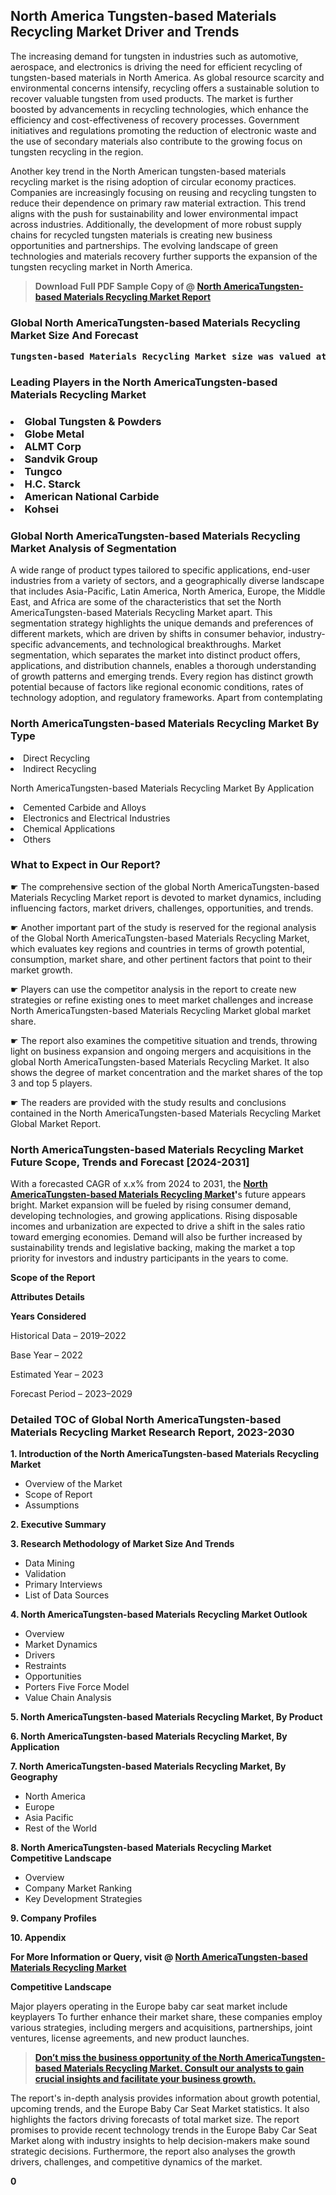 <p> <h2>North America Tungsten-based Materials Recycling Market Driver and Trends</h2><p>The increasing demand for tungsten in industries such as automotive, aerospace, and electronics is driving the need for efficient recycling of tungsten-based materials in North America. As global resource scarcity and environmental concerns intensify, recycling offers a sustainable solution to recover valuable tungsten from used products. The market is further boosted by advancements in recycling technologies, which enhance the efficiency and cost-effectiveness of recovery processes. Government initiatives and regulations promoting the reduction of electronic waste and the use of secondary materials also contribute to the growing focus on tungsten recycling in the region.</p><p>Another key trend in the North American tungsten-based materials recycling market is the rising adoption of circular economy practices. Companies are increasingly focusing on reusing and recycling tungsten to reduce their dependence on primary raw material extraction. This trend aligns with the push for sustainability and lower environmental impact across industries. Additionally, the development of more robust supply chains for recycled tungsten materials is creating new business opportunities and partnerships. The evolving landscape of green technologies and materials recovery further supports the expansion of the tungsten recycling market in North America.</p></p><blockquote id="" class=""><strong>Download Full PDF Sample Copy of @&nbsp;<a href="https://www.verifiedmarketreports.com/download-sample/?rid=248020&utm_source=GitHub-Jan&utm_medium=265" target="_blank">North AmericaTungsten-based Materials Recycling Market Report</a>&nbsp;&nbsp;</strong></blockquote><h3 id="" class=""><strong>Global&nbsp;North AmericaTungsten-based Materials Recycling Market Size And Forecast</strong></h3><pre class="reader-text-block__code-block"><strong>Tungsten-based Materials Recycling Market size was valued at USD 1.25 Billion in 2022 and is projected to reach USD 2.45 Billion by 2030, growing at a CAGR of 9.1% from 2024 to 2030.</strong></pre><h3 id="" class="">Leading Players in the&nbsp;North AmericaTungsten-based Materials Recycling Market</h3><h3 class=""></Li><Li>Global Tungsten & Powders</Li><Li> Globe Metal</Li><Li> ALMT Corp</Li><Li> Sandvik Group</Li><Li> Tungco</Li><Li> H.C. Starck</Li><Li> American National Carbide</Li><Li> Kohsei</h3><h3 id="" class="">Global&nbsp;North AmericaTungsten-based Materials Recycling Market Analysis of Segmentation</h3><p id="" class="">A wide range of product types tailored to specific applications, end-user industries from a variety of sectors, and a geographically diverse landscape that includes Asia-Pacific, Latin America, North America, Europe, the Middle East, and Africa are some of the characteristics that set the North AmericaTungsten-based Materials Recycling Market apart. This segmentation strategy highlights the unique demands and preferences of different markets, which are driven by shifts in consumer behavior, industry-specific advancements, and technological breakthroughs. Market segmentation, which separates the market into distinct product offers, applications, and distribution channels, enables a thorough understanding of growth patterns and emerging trends. Every region has distinct growth potential because of factors like regional economic conditions, rates of technology adoption, and regulatory frameworks. Apart from contemplating</p><h3 id="" class="">North AmericaTungsten-based Materials Recycling Market&nbsp;By Type</h3><p></Li><Li>Direct Recycling</Li><Li> Indirect Recycling</p><div class="" data-test-id=""><p>North AmericaTungsten-based Materials Recycling Market&nbsp;By Application</p></div><p class=""></Li><Li>Cemented Carbide and Alloys</Li><Li> Electronics and Electrical Industries</Li><Li> Chemical Applications</Li><Li> Others</p><div class="" data-test-id=""><h3><span class="">What to Expect in Our Report?</span></h3></div><div class="" data-test-id=""><p><span class="">☛ The comprehensive section of the global North AmericaTungsten-based Materials Recycling Market report is devoted to market dynamics, including influencing factors, market drivers, challenges, opportunities, and trends.</span></p></div><div class="" data-test-id=""><p><span class="">☛ Another important part of the study is reserved for the regional analysis of the Global North AmericaTungsten-based Materials Recycling Market, which evaluates key regions and countries in terms of growth potential, consumption, market share, and other pertinent factors that point to their market growth.</span></p></div><div class="" data-test-id=""><p><span class="">☛ Players can use the competitor analysis in the report to create new strategies or refine existing ones to meet market challenges and increase North AmericaTungsten-based Materials Recycling Market global market share.</span></p></div><div class="" data-test-id=""><p><span class="">☛ The report also examines the competitive situation and trends, throwing light on business expansion and ongoing mergers and acquisitions in the global North AmericaTungsten-based Materials Recycling Market. It also shows the degree of market concentration and the market shares of the top 3 and top 5 players.</span></p></div><div class="" data-test-id=""><p><span class="">☛ The readers are provided with the study results and conclusions contained in the North AmericaTungsten-based Materials Recycling Market Global Market Report.</span></p></div><div class="" data-test-id=""><h3><span class="">North AmericaTungsten-based Materials Recycling Market Future Scope, Trends and Forecast [2024-2031]</span></h3></div><div class="" data-test-id=""><p><span class="">With a forecasted CAGR of x.x% from 2024 to 2031, the <strong><a href="https://www.verifiedmarketreports.com/download-sample/?rid=248020&utm_source=GitHub-Jan&utm_medium=265" target="_blank">North AmericaTungsten-based Materials Recycling Market</a>'</strong>s future appears bright. Market expansion will be fueled by rising consumer demand, developing technologies, and growing applications. Rising disposable incomes and urbanization are expected to drive a shift in the sales ratio toward emerging economies. Demand will also be further increased by sustainability trends and legislative backing, making the market a top priority for investors and industry participants in the years to come.</span></p><p id="ember66" class="ember-view reader-text-block__paragraph"><strong>Scope of the Report</strong></p><p id="ember67" class="ember-view reader-text-block__paragraph"><strong>Attributes Details</strong></p><p id="ember68" class="ember-view reader-text-block__paragraph"><strong>Years Considered</strong></p><p id="ember69" class="ember-view reader-text-block__paragraph">Historical Data &ndash; 2019&ndash;2022</p><p id="ember70" class="ember-view reader-text-block__paragraph">Base Year &ndash; 2022</p><p id="ember71" class="ember-view reader-text-block__paragraph">Estimated Year &ndash; 2023</p><p id="ember72" class="ember-view reader-text-block__paragraph">Forecast Period &ndash; 2023&ndash;2029</p></div><h3 id="" class="">Detailed TOC of Global North AmericaTungsten-based Materials Recycling Market Research Report, 2023-2030</h3><p id="" class=""><strong>1. Introduction of the North AmericaTungsten-based Materials Recycling Market</strong></p><ul><li>Overview of the Market</li><li>Scope of Report</li><li>Assumptions</li></ul><p id="" class=""><strong>2. Executive Summary</strong></p><p id="" class=""><strong>3. Research Methodology of Market Size And Trends</strong></p><ul><li>Data Mining</li><li>Validation</li><li>Primary Interviews</li><li>List of Data Sources</li></ul><p id="" class=""><strong>4. North AmericaTungsten-based Materials Recycling Market Outlook</strong></p><ul><li>Overview</li><li>Market Dynamics</li><li>Drivers</li><li>Restraints</li><li>Opportunities</li><li>Porters Five Force Model</li><li>Value Chain Analysis</li></ul><p id="" class=""><strong>5. North AmericaTungsten-based Materials Recycling Market, By Product</strong></p><p id="" class=""><strong>6. North AmericaTungsten-based Materials Recycling Market, By Application</strong></p><p id="" class=""><strong>7. North AmericaTungsten-based Materials Recycling Market, By Geography</strong></p><ul><li>North America</li><li>Europe</li><li>Asia Pacific</li><li>Rest of the World</li></ul><p id="" class=""><strong>8. North AmericaTungsten-based Materials Recycling Market Competitive Landscape</strong></p><ul><li>Overview</li><li>Company Market Ranking</li><li>Key Development Strategies</li></ul><p id="" class=""><strong>9. Company Profiles</strong></p><p id="" class=""><strong>10. Appendix</strong></p><p><strong>For More Information or Query, visit&nbsp;@ <a href="https://www.verifiedmarketreports.com/product/tungsten-based-materials-recycling-market/" target="_blank">North AmericaTungsten-based Materials Recycling Market</a></strong></p><p id="ember61" class="ember-view reader-text-block__paragraph"><strong>Competitive Landscape</strong></p><p id="ember62" class="ember-view reader-text-block__paragraph">Major players operating in the Europe baby car seat market include keyplayers To further enhance their market share, these companies employ various strategies, including mergers and acquisitions, partnerships, joint ventures, license agreements, and new product launches.</p><blockquote id="ember63" class="ember-view reader-text-block__blockquote"><strong><a href="https://www.verifiedmarketreports.com/download-sample/?rid=248020&utm_source=GitHub-Jan&utm_medium=265" target="_blank">Don&rsquo;t miss the business opportunity of the North AmericaTungsten-based Materials Recycling Market. Consult our analysts to gain crucial insights and facilitate your business growth.</a></strong></blockquote><p id="ember64" class="ember-view reader-text-block__paragraph">The report's in-depth analysis provides information about growth potential, upcoming trends, and the Europe Baby Car Seat Market statistics. It also highlights the factors driving forecasts of total market size. The report promises to provide recent technology trends in the Europe Baby Car Seat Market along with industry insights to help decision-makers make sound strategic decisions. Furthermore, the report also analyses the growth drivers, challenges, and competitive dynamics of the market.</p><p class="ember-view reader-text-block__paragraph"><strong>0</strong></p>
